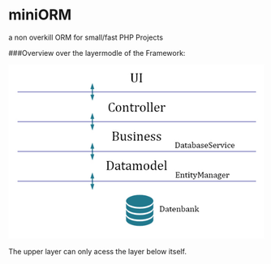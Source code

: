 # miniORM
a non overkill ORM for small/fast PHP Projects

###Overview over the layermodle of the Framework:

![](/doku/architektur.jpg)

The upper layer can only acess the layer below itself.
